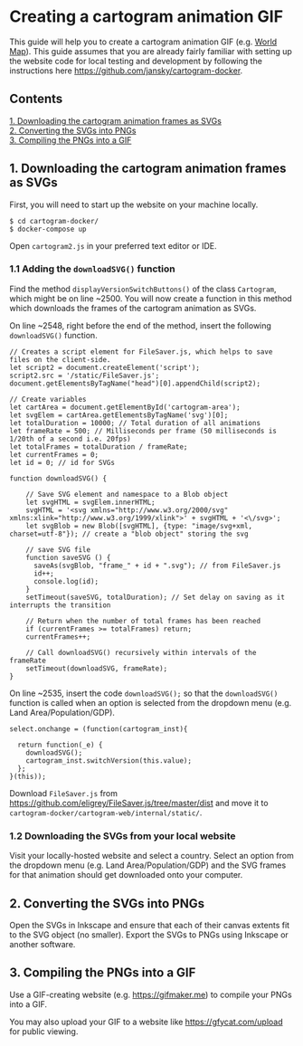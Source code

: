 # Creating a cartogram animation GIF

This guide will help you to create a cartogram animation GIF (e.g. [World Map](https://thumbs.gfycat.com/FriendlyEnragedCrayfish-small.gif)).
This guide assumes that you are already fairly familiar with setting up the website code for local testing and development by following the instructions here https://github.com/jansky/cartogram-docker.

## Contents
[1. Downloading the cartogram animation frames as SVGs](#1-downloading-the-cartogram-animation-frames-as-svgs)<br/>
[2. Converting the SVGs into PNGs](#2-converting-the-svgs-into-pngs)<br/>
[3. Compiling the PNGs into a GIF](#3-compiling-the-pngs-into-a-gif)<br/>


## 1. Downloading the cartogram animation frames as SVGs

First, you will need to start up the website on your machine locally. 

```
$ cd cartogram-docker/
$ docker-compose up
```

Open `cartogram2.js` in your preferred text editor or IDE.

### 1.1 Adding the `downloadSVG()` function

Find the method `displayVersionSwitchButtons()` of the class `Cartogram`, which might be on line ~2500. You will now create a function in this method which downloads the frames of the cartogram animation as SVGs. 

On line ~2548, right before the end of the method, insert the following `downloadSVG()` function.

```
// Creates a script element for FileSaver.js, which helps to save files on the client-side.
let script2 = document.createElement('script');
script2.src = '/static/FileSaver.js';
document.getElementsByTagName("head")[0].appendChild(script2);

// Create variables
let cartArea = document.getElementById('cartogram-area');
let svgElem = cartArea.getElementsByTagName('svg')[0];
let totalDuration = 10000; // Total duration of all animations
let frameRate = 500; // Milliseconds per frame (50 milliseconds is 1/20th of a second i.e. 20fps)
let totalFrames = totalDuration / frameRate;
let currentFrames = 0;
let id = 0; // id for SVGs

function downloadSVG() {

    // Save SVG element and namespace to a Blob object
    let svgHTML = svgElem.innerHTML;
    svgHTML = '<svg xmlns="http://www.w3.org/2000/svg" xmlns:xlink="http://www.w3.org/1999/xlink">' + svgHTML + '<\/svg>';
    let svgBlob = new Blob([svgHTML], {type: "image/svg+xml, charset=utf-8"}); // create a "blob object" storing the svg
    
    // save SVG file
    function saveSVG () {
      saveAs(svgBlob, "frame_" + id + ".svg"); // from FileSaver.js
      id++;
      console.log(id);
    }
    setTimeout(saveSVG, totalDuration); // Set delay on saving as it interrupts the transition

    // Return when the number of total frames has been reached
    if (currentFrames >= totalFrames) return;
    currentFrames++;

    // Call downloadSVG() recursively within intervals of the frameRate
    setTimeout(downloadSVG, frameRate);
}
```
On line ~2535, insert the code `downloadSVG();` so that the `downloadSVG()` function is called when an option is selected from the dropdown menu (e.g. Land Area/Population/GDP).

```
select.onchange = (function(cartogram_inst){

  return function(_e) {
    downloadSVG();
    cartogram_inst.switchVersion(this.value);
  };   
}(this));
```

Download `FileSaver.js` from https://github.com/eligrey/FileSaver.js/tree/master/dist and move it to `cartogram-docker/cartogram-web/internal/static/`.

### 1.2 Downloading the SVGs from your local website

Visit your locally-hosted website and select a country. Select an option from the dropdown menu (e.g. Land Area/Population/GDP) and the SVG frames for that animation should get downloaded onto your computer.


## 2. Converting the SVGs into PNGs

Open the SVGs in Inkscape and ensure that each of their canvas extents fit to the SVG object (no smaller). Export the SVGs to PNGs using Inkscape or another software.


## 3. Compiling the PNGs into a GIF

Use a GIF-creating website (e.g. https://gifmaker.me) to compile your PNGs into a GIF.

You may also upload your GIF to a website like https://gfycat.com/upload for public viewing.
